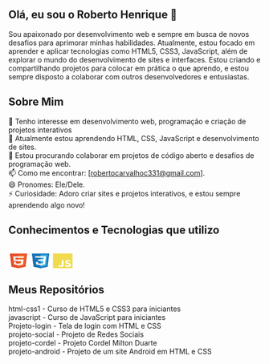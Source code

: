 ## Olá, eu sou o Roberto Henrique 👋
Sou apaixonado por desenvolvimento web e sempre em busca de novos desafios para aprimorar minhas habilidades. Atualmente, estou focado em aprender e aplicar tecnologias como HTML5, CSS3, JavaScript, além de explorar o mundo do desenvolvimento de sites e interfaces. Estou criando e compartilhando projetos para colocar em prática o que aprendo, e estou sempre disposto a colaborar com outros desenvolvedores e entusiastas.

## Sobre Mim
👀 Tenho interesse em desenvolvimento web, programação e criação de projetos interativos
<br> 
🌱 Atualmente estou aprendendo HTML, CSS, JavaScript e desenvolvimento de sites.
<br>
💞️ Estou procurando colaborar em projetos de código aberto e desafios de programação web.
<br>
📫 Como me encontrar: [robertocarvalhoc331@gmail.com].
<br>
😄 Pronomes: Ele/Dele.
<br>
⚡ Curiosidade: Adoro criar sites e projetos interativos, e estou sempre aprendendo algo novo!

 ## Conhecimentos e Tecnologias que utilizo
<div style="display: inline_block"><br>
 
  <img align="center" alt="Anna-HTML" height="30" width="40" src="https://raw.githubusercontent.com/devicons/devicon/master/icons/html5/html5-original.svg">
  <img align="center" alt="Anna-CSS" height="30" width="40" src="https://raw.githubusercontent.com/devicons/devicon/master/icons/css3/css3-original.svg">
  <img align="center" alt="Anna-Js" height="30" width="40" src="https://raw.githubusercontent.com/devicons/devicon/master/icons/javascript/javascript-plain.svg">
</div>
  



## Meus Repositórios

html-css1 - Curso de HTML5 e CSS3 para iniciantes
<br>
javascript - Curso de JavaScript para iniciantes
<br>
Projeto-login - Tela de login com HTML e CSS
<br>
projeto-social - Projeto de Redes Sociais
<br>
projeto-cordel - Projeto Cordel Milton Duarte
<br>
projeto-android - Projeto de um site Android em HTML e CSS
